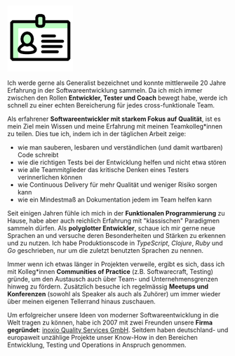 <img class="head" src="/assets/about.png">

Ich werde gerne als Generalist bezeichnet und konnte mittlerweile 20 Jahre Erfahrung in der
Softwareentwicklung sammeln. Da ich mich immer zwischen den Rollen
**Entwickler, Tester und Coach** bewegt habe, werde ich schnell zu einer
echten Bereicherung für jedes cross-funktionale Team.

Als erfahrener **Softwareentwickler mit starkem Fokus auf Qualität**,
ist es mein Ziel mein Wissen und meine Erfahrung mit meinen Teamkolleg*innen
zu teilen. Dies tue ich, indem ich in der täglichen Arbeit zeige:
* wie man sauberen, lesbaren und verständlichen (und damit wartbaren) Code schreibt
* wie die richtigen Tests bei der Entwicklung helfen und nicht etwa stören
* wie alle Teammitglieder das kritische Denken eines Testers verinnerlichen können
* wie Continuous Delivery für mehr Qualität und weniger Risiko sorgen kann
* wie ein Mindestmaß an Dokumentation jedem im Team helfen kann

Seit einigen Jahren fühle ich mich in der **Funktionalen Programmierung** zu
Hause, habe aber auch reichlich Erfahrung mit "klassischen" Paradigmen sammeln
dürfen. Als **polyglotter Entwickler**, schaue ich mir gerne neue Sprachen an
und versuche deren Besonderheiten und Stärken zu erkennen und zu nutzen. Ich habe
Produktionscode in _TypeScript_, _Clojure_, _Ruby_ und _Go_ geschrieben, nur um die 
zuletzt benutzten Sprachen zu nennen.

Immer wenn ich etwas länger in Projekten verweile, ergibt es sich, dass ich
mit Kolleg*innen **Communities of Practice** (z.B. Softwarecraft, Testing)
gründe, um den Austausch auch über Team- und Unternehmensgrenzen hinweg zu
fördern. Zusätzlich besuche ich regelmässig **Meetups und Konferenzen**
(sowohl als Speaker als auch als Zuhörer) um immer wieder über meinen eigenen
Tellerrand hinaus zuschauen.

Um erfolgreicher unsere Ideen von moderner Softwareentwicklung in die Welt
tragen zu können, habe ich 2007 mit zwei Freunden unsere **Firma gegründet**:
[inoxio Quality Services GmbH](https://inoxio.de).
Seitdem haben deutschland- und europaweit unzählige Projekte unser Know-How
in den Bereichen Entwicklung, Testing und Operations in Anspruch genommen.